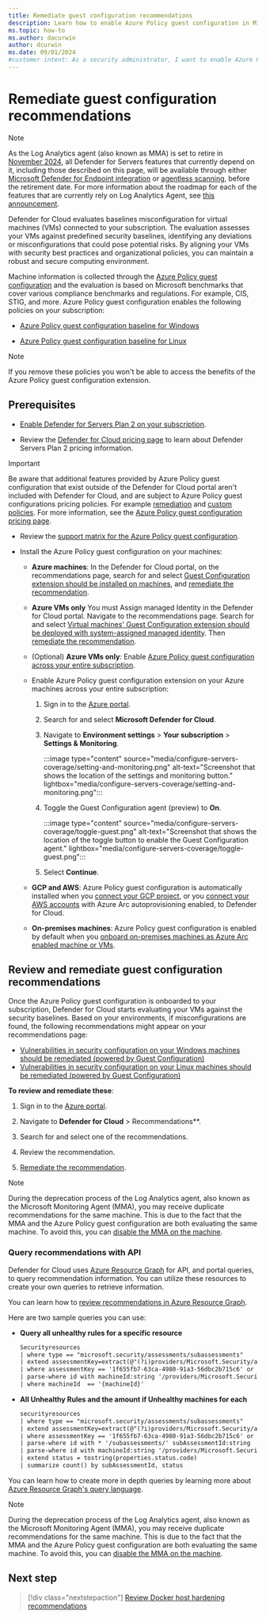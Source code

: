 ```yaml
---
title: Remediate guest configuration recommendations
description: Learn how to enable Azure Policy guest configuration in Microsoft Defender for Cloud and ensure a secure computing environment.
ms.topic: how-to
ms.author: dacurwin
author: dcurwin
ms.date: 09/01/2024
#customer intent: As a security administrator, I want to enable Azure Policy guest configuration in Microsoft Defender for Cloud so that I can compare my OS with the guidance from Microsoft cloud security benchmark and ensure a secure computing environment.
---
```


# Remediate guest configuration recommendations

> [!NOTE]
> As the Log Analytics agent (also known as MMA) is set to retire in [November 2024](https://azure.microsoft.com/updates/were-retiring-the-log-analytics-agent-in-azure-monitor-on-31-august-2024/), all Defender for Servers features that currently depend on it, including those described on this page, will be available through either [Microsoft Defender for Endpoint integration](integration-defender-for-endpoint.md) or [agentless scanning](concept-agentless-data-collection.md), before the retirement date. For more information about the roadmap for each of the features that are currently rely on Log Analytics Agent, see [this announcement](upcoming-changes.md#defender-for-cloud-plan-and-strategy-for-the-log-analytics-agent-deprecation).

Defender for Cloud evaluates baselines misconfiguration for virtual machines (VMs) connected to your subscription. The evaluation assesses your VMs against predefined security baselines, identifying any deviations or misconfigurations that could pose potential risks. By aligning your VMs with security best practices and organizational policies, you can maintain a robust and secure computing environment.

Machine information is collected through the [Azure Policy guest configuration](/azure/virtual-machines/extensions/guest-configuration) and the evaluation is based on Microsoft benchmarks that cover various compliance benchmarks and regulations. For example, CIS, STIG, and more. Azure Policy guest configuration enables the following policies on your subscription: 

- [Azure Policy guest configuration baseline for Windows](/azure/governance/policy/samples/guest-configuration-baseline-windows)

- [Azure Policy guest configuration baseline for Linux](/azure/governance/policy/samples/guest-configuration-baseline-linux)

> [!NOTE]
> If you remove these policies you won't be able to access the benefits of the Azure Policy guest configuration extension.

## Prerequisites

- [Enable Defender for Servers Plan 2 on your subscription](tutorial-enable-servers-plan.md).

- Review the [Defender for Cloud pricing page](https://azure.microsoft.com/pricing/details/defender-for-cloud/) to learn about Defender Servers Plan 2 pricing information.

> [!IMPORTANT]
> Be aware that additional features provided by Azure Policy guest configuration that exist outside of the Defender for Cloud portal aren't included with Defender for Cloud, and are subject to Azure Policy guest configurations pricing policies. For example [remediation](/azure/governance/machine-configuration/concepts/remediation-options) and [custom policies](/azure/governance/machine-configuration/how-to/create-policy-definition). For more information, see the [Azure Policy guest configuration pricing page](https://azure.microsoft.com/pricing/details/azure-policy/?msockid=06fc23a2aac2601229353214abbf61f1).

- Review the [support matrix for the Azure Policy guest configuration](/azure/governance/machine-configuration/overview).

- Install the Azure Policy guest configuration on your machines:

    - **Azure machines**: In the Defender for Cloud portal, on the recommendations page, search for and select [Guest Configuration extension should be installed on machines](https://portal.azure.com/#blade/Microsoft_Azure_Security/RecommendationsBlade/assessmentKey/6c99f570-2ce7-46bc-8175-cde013df43bc), and [remediate the recommendation](implement-security-recommendations.md).

    - **Azure VMs only** You must Assign managed Identity in the Defender for Cloud portal. Navigate to the recommendations page. Search for and select [Virtual machines' Guest Configuration extension should be deployed with system-assigned managed identity](https://portal.azure.com/#blade/Microsoft_Azure_Security/RecommendationsBlade/assessmentKey/69133b6b-695a-43eb-a763-221e19556755). Then [remediate the recommendation](implement-security-recommendations.md).
    
    - (Optional) **Azure VMs only**: Enable [Azure Policy guest configuration across your entire subscription](configure-servers-coverage.md#enable-azure-policy-guest-configuration).

    - Enable Azure Policy guest configuration extension on your Azure machines across your entire subscription:
        
        1. Sign in to the [Azure portal](https://portal.azure.com).
        
        1. Search for and select **Microsoft Defender for Cloud**.
        
        1. Navigate to **Environment settings** > **Your subscription** > **Settings & Monitoring**.
                       
            :::image type="content" source="media/configure-servers-coverage/setting-and-monitoring.png" alt-text="Screenshot that shows the location of the settings and monitoring button." lightbox="media/configure-servers-coverage/setting-and-monitoring.png":::
                    
        1. Toggle the Guest Configuration agent (preview) to **On**.
                       
            :::image type="content" source="media/configure-servers-coverage/toggle-guest.png" alt-text="Screenshot that shows the location of the toggle button to enable the Guest Configuration agent." lightbox="media/configure-servers-coverage/toggle-guest.png":::
                    
        1. Select **Continue**.

    - **GCP and AWS**: Azure Policy guest configuration is automatically installed when you [connect your GCP project](quickstart-onboard-gcp.md), or you [connect your AWS accounts](quickstart-onboard-aws.md) with Azure Arc autoprovisioning enabled, to Defender for Cloud.
    
    - **On-premises machines**: Azure Policy guest configuration is enabled by default when you [onboard on-premises machines as Azure Arc enabled machine or VMs](/azure/azure-arc/servers/learn/quick-enable-hybrid-vm?branch=main).

## Review and remediate guest configuration recommendations

Once the Azure Policy guest configuration is onboarded to your subscription, Defender for Cloud starts evaluating your VMs against the security baselines. Based on your environments, if misconfigurations are found, the following recommendations might appear on your recommendations page:

- [Vulnerabilities in security configuration on your Windows machines should be remediated (powered by Guest Configuration)](recommendations-reference-compute.md)
- [Vulnerabilities in security configuration on your Linux machines should be remediated (powered by Guest Configuration)](recommendations-reference-compute.md)

**To review and remediate these**: 

1. Sign in to the [Azure portal](https://portal.azure.com).

1. Navigate to **Defender for Cloud** > Recommendations**.

1. Search for and select one of the recommendations.
    
1. Review the recommendation.
 
1. [Remediate the recommendation](implement-security-recommendations.md).

> [!NOTE]
> During the deprecation process of the Log Analytics agent, also known as the Microsoft Monitoring Agent (MMA), you may receive duplicate recommendations for the same machine. This is due to the fact that the MMA and the Azure Policy guest configuration are both evaluating the same machine. To avoid this, you can [disable the MMA on the machine](prepare-deprecation-log-analytics-mma-agent.md#duplicate-recommendations).

### Query recommendations with API

Defender for Cloud uses [Azure Resource Graph](/azure/governance/resource-graph/overview?branch=main) for API, and portal queries, to query recommendation information. You can utilize these resources to create your own queries to retrieve information.

You can learn how to [review recommendations in Azure Resource Graph](review-security-recommendations.md#review-recommendations-in-azure-resource-graph).

Here are two sample queries you can use:

- **Query all unhealthy rules for a specific resource**

    ```rest
    Securityresources 
    | where type == "microsoft.security/assessments/subassessments" 
    | extend assessmentKey=extract(@"(?i)providers/Microsoft.Security/assessments/([^/]*)", 1, id) 
    | where assessmentKey == '1f655fb7-63ca-4980-91a3-56dbc2b715c6' or assessmentKey ==  '8c3d9ad0-3639-4686-9cd2-2b2ab2609bda' 
    | parse-where id with machineId:string '/providers/Microsoft.Security/' * 
    | where machineId  == '{machineId}'
    ```

- **All Unhealthy Rules and the amount if Unhealthy machines for each**

    ```rest
    securityresources 
    | where type == "microsoft.security/assessments/subassessments" 
    | extend assessmentKey=extract(@"(?i)providers/Microsoft.Security/assessments/([^/]*)", 1, id) 
    | where assessmentKey == '1f655fb7-63ca-4980-91a3-56dbc2b715c6' or assessmentKey ==  '8c3d9ad0-3639-4686-9cd2-2b2ab2609bda' 
    | parse-where id with * '/subassessments/' subAssessmentId:string 
    | parse-where id with machineId:string '/providers/Microsoft.Security/' * 
    | extend status = tostring(properties.status.code) 
    | summarize count() by subAssessmentId, status
    ```

You can learn how to create more in depth queries by learning more about [Azure Resource Graph's query language](/azure/governance/resource-graph/concepts/query-language?branch=main).

> [!NOTE]
> During the deprecation process of the Log Analytics agent, also known as the Microsoft Monitoring Agent (MMA), you may receive duplicate recommendations for the same machine. This is due to the fact that the MMA and the Azure Policy guest configuration are both evaluating the same machine. To avoid this, you can [disable the MMA on the machine](prepare-deprecation-log-analytics-mma-agent.md#duplicate-recommendations).

## Next step

> [!div class="nextstepaction"]
> [Review Docker host hardening recommendations](harden-docker-hosts.md)
